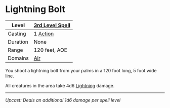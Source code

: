 # Lightning Bolt

| Level    | [3rd Level Spell](3rd%20Level%20Spells.md)        |
| -------- | --------------------------------------------------- |
| Casting  | 1 [Action](../../../../Game%20Procedures/Action.md) |
| Duration | None                                                |
| Range    | 120 feet, AOE                                       |
| Domains  | [Air](../../../Spell%20Domains/Air.md)              |

You shoot a lightning bolt from your palms in a 120 foot long, 5 foot wide line.

All creatures in the area take 4d6 [Lightning](../../../../Damage%20Types/Lightning.md) damage.

---
*Upcast: Deals an additional 1d6 damage per spell level*
